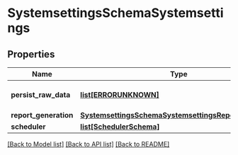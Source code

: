 # SystemsettingsSchemaSystemsettings

## Properties
Name | Type | Description | Notes
------------ | ------------- | ------------- | -------------
**persist_raw_data** | [**list[ERRORUNKNOWN]**](.md) | Persist raw data in the database | [optional] 
**report_generation** | [**SystemsettingsSchemaSystemsettingsReportgeneration**](SystemsettingsSchemaSystemsettingsReportgeneration.md) |  | [optional] 
**scheduler** | [**list[SchedulerSchema]**](SchedulerSchema.md) |  | [optional] 

[[Back to Model list]](../README.md#documentation-for-models) [[Back to API list]](../README.md#documentation-for-api-endpoints) [[Back to README]](../README.md)


